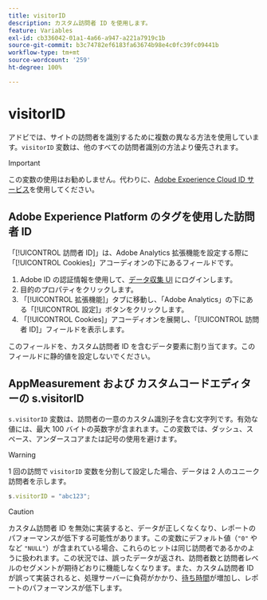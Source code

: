 ```yaml
---
title: visitorID
description: カスタム訪問者 ID を使用します。
feature: Variables
exl-id: cb336042-01a1-4a66-a947-a221a7919c1b
source-git-commit: b3c74782ef6183fa63674b98e4c0fc39fc09441b
workflow-type: tm+mt
source-wordcount: '259'
ht-degree: 100%

---
```


# visitorID

アドビでは、サイトの訪問者を識別するために複数の異なる方法を使用しています。`visitorID` 変数は、他のすべての訪問者識別の方法より優先されます。

>[!IMPORTANT]
>
> この変数の使用はお勧めしません。代わりに、[Adobe Experience Cloud ID サービス](https://experienceleague.adobe.com/docs/id-service/using/home.html?lang=ja)を使用してください。

## Adobe Experience Platform のタグを使用した訪問者 ID

「[!UICONTROL 訪問者 ID]」は、Adobe Analytics 拡張機能を設定する際に「[!UICONTROL Cookies]」アコーディオンの下にあるフィールドです。

1. Adobe ID の認証情報を使用して、[データ収集 UI](https://experience.adobe.com/data-collection) にログインします。
2. 目的のプロパティをクリックします。
3. 「[!UICONTROL 拡張機能]」タブに移動し、「Adobe Analytics」の下にある「[!UICONTROL 設定]」ボタンをクリックします。
4. 「[!UICONTROL Cookies]」アコーディオンを展開し、「[!UICONTROL 訪問者 ID]」フィールドを表示します。

このフィールドを、カスタム訪問者 ID を含むデータ要素に割り当てます。このフィールドに静的値を設定しないでください。

## AppMeasurement および カスタムコードエディターの s.visitorID

`s.visitorID` 変数は、訪問者の一意のカスタム識別子を含む文字列です。有効な値には、最大 100 バイトの英数字が含まれます。この変数では、ダッシュ、スペース、アンダースコアまたは記号の使用を避けます。

>[!WARNING]
>
>1 回の訪問で `visitorID` 変数を分割して設定した場合、データは 2 人のユニーク訪問者を示します。

```js
s.visitorID = "abc123";
```

>[!CAUTION]
>
>カスタム訪問者 ID を無効に実装すると、データが正しくなくなり、レポートのパフォーマンスが低下する可能性があります。この変数にデフォルト値（`"0"` やなど `"NULL"`）が含まれている場合、これらのヒットは同じ訪問者であるかのように扱われます。この状況では、誤ったデータが返され、訪問者数と訪問者レベルのセグメントが期待どおりに機能しなくなります。また、カスタム訪問者 ID が誤って実装されると、処理サーバーに負荷がかかり、[待ち時間](/help/technotes/latency.md)が増加し、レポートのパフォーマンスが低下します。
